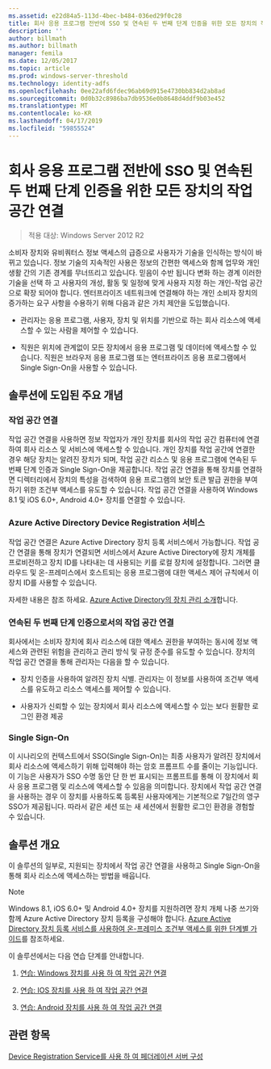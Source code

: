 ```yaml
---
ms.assetid: e22d84a5-113d-4bec-b484-036ed29f0c28
title: 회사 응용 프로그램 전반에 SSO 및 연속된 두 번째 단계 인증을 위한 모든 장치의 작업 공간 연결
description: ''
author: billmath
ms.author: billmath
manager: femila
ms.date: 12/05/2017
ms.topic: article
ms.prod: windows-server-threshold
ms.technology: identity-adfs
ms.openlocfilehash: 0ee22afd6fdec96ab69d915e4730bb834d2ab8ad
ms.sourcegitcommit: 0d0b32c8986ba7db9536e0b8648d4ddf9b03e452
ms.translationtype: MT
ms.contentlocale: ko-KR
ms.lasthandoff: 04/17/2019
ms.locfileid: "59855524"
---
```

# <a name="join-to-workplace-from-any-device-for-sso-and-seamless-second-factor-authentication-across-company-applications"></a>회사 응용 프로그램 전반에 SSO 및 연속된 두 번째 단계 인증을 위한 모든 장치의 작업 공간 연결

>적용 대상: Windows Server 2012 R2

소비자 장치와 유비쿼터스 정보 액세스의 급증으로 사용자가 기술을 인식하는 방식이 바뀌고 있습니다. 정보 기술의 지속적인 사용은 정보의 간편한 액세스와 함께 업무와 개인 생활 간의 기존 경계를 무너뜨리고 있습니다. 믿음이 수반 됩니다 변화 하는 경계 이러한 기술을 선택 하 고 사용자의 개성, 활동 및 일정에 맞게 사용자 지정 하는 개인-작업 공간으로 확장 되어야 합니다. 엔터프라이즈 네트워크에 연결해야 하는 개인 소비자 장치의 증가하는 요구 사항을 수용하기 위해 다음과 같은 가치 제안을 도입했습니다.

-   관리자는 응용 프로그램, 사용자, 장치 및 위치를 기반으로 하는 회사 리소스에 액세스할 수 있는 사람을 제어할 수 있습니다.

-   직원은 위치에 관계없이 모든 장치에서 응용 프로그램 및 데이터에 액세스할 수 있습니다. 직원은 브라우저 응용 프로그램 또는 엔터프라이즈 응용 프로그램에서 Single Sign-On을 사용할 수 있습니다.

## <a name="key-concepts-introduced-in-the-solution"></a>솔루션에 도입된 주요 개념

### <a name="workplace-join"></a>작업 공간 연결
작업 공간 연결을 사용하면 정보 작업자가 개인 장치를 회사의 작업 공간 컴퓨터에 연결하여 회사 리소스 및 서비스에 액세스할 수 있습니다. 개인 장치를 작업 공간에 연결한 경우 해당 장치는 알려진 장치가 되며, 작업 공간 리소스 및 응용 프로그램에 연속된 두 번째 단계 인증과 Single Sign-On을 제공합니다. 작업 공간 연결을 통해 장치를 연결하면 디렉터리에서 장치의 특성을 검색하여 응용 프로그램의 보안 토큰 발급 권한을 부여하기 위한 조건부 액세스를 유도할 수 있습니다. 작업 공간 연결을 사용하여 Windows 8.1 및 iOS 6.0+, Android 4.0+ 장치를 연결할 수 있습니다.

### <a name="BKMK_DRS"></a>Azure Active Directory Device Registration 서비스
작업 공간 연결은 Azure Active Directory 장치 등록 서비스에서 가능합니다. 작업 공간 연결을 통해 장치가 연결되면 서비스에서 Azure Active Directory에 장치 개체를 프로비전하고 장치 ID를 나타내는 데 사용되는 키를 로컬 장치에 설정합니다. 그러면 클라우드 및 온-프레미스에서 호스트되는 응용 프로그램에 대한 액세스 제어 규칙에서 이 장치 ID를 사용할 수 있습니다.

자세한 내용은 참조 하세요. [Azure Active Directory의 장치 관리 소개](https://docs.microsoft.com/azure/active-directory/device-management-introduction)합니다.

### <a name="workplace-join-as-a-seamless-second-factor-authentication"></a>연속된 두 번째 단계 인증으로서의 작업 공간 연결
회사에서는 소비자 장치에 회사 리소스에 대한 액세스 권한을 부여하는 동시에 정보 액세스와 관련된 위험을 관리하고 관리 방식 및 규정 준수를 유도할 수 있습니다. 장치의 작업 공간 연결을 통해 관리자는 다음을 할 수 있습니다.

-   장치 인증을 사용하여 알려진 장치 식별. 관리자는 이 정보를 사용하여 조건부 액세스를 유도하고 리소스 액세스를 제어할 수 있습니다.

-   사용자가 신뢰할 수 있는 장치에서 회사 리소스에 액세스할 수 있는 보다 원활한 로그인 환경 제공

### <a name="single-sign-on"></a>Single Sign-On
이 시나리오의 컨텍스트에서 SSO(Single Sign-On)는 최종 사용자가 알려진 장치에서 회사 리소스에 액세스하기 위해 입력해야 하는 암호 프롬프트 수를 줄이는 기능입니다. 이 기능은 사용자가 SSO 수명 동안 단 한 번 표시되는 프롬프트를 통해 이 장치에서 회사 응용 프로그램 및 리소스에 액세스할 수 있음을 의미합니다. 장치에서 작업 공간 연결을 사용하는 경우 이 장치를 사용하도록 등록된 사용자에게는 기본적으로 7일간의 영구 SSO가 제공됩니다. 따라서 같은 세션 또는 새 세션에서 원활한 로그인 환경을 경험할 수 있습니다.

## <a name="solution-overview"></a>솔루션 개요
이 솔루션의 일부로, 지원되는 장치에서 작업 공간 연결을 사용하고 Single Sign-On을 통해 회사 리소스에 액세스하는 방법을 배웁니다.

> [!NOTE]
> Windows 8.1, iOS 6.0+ 및 Android 4.0+ 장치를 지원하려면 장치 개체 나중 쓰기와 함께 Azure Active Directory 장치 등록을 구성해야 합니다. [Azure Active Directory 장치 등록 서비스를 사용하여 온-프레미스 조건부 액세스를 위한 단계별 가이드](https://msdn.microsoft.com/library/azure/dn788908.aspx)를 참조하세요.

이 솔루션에서는 다음 연습 단계를 안내합니다.

1.  [연습: Windows 장치를 사용 하 여 작업 공간 연결](../../ad-fs/operations/Walkthrough--Workplace-Join-with-a-Windows-Device.md)

2.  [연습: IOS 장치를 사용 하 여 작업 공간 연결](../../ad-fs/operations/Walkthrough--Workplace-Join-with-an-iOS-Device.md)

3.  [연습: Android 장치를 사용 하 여 작업 공간 연결](../../ad-fs/operations/walkthrough--workplace-join-to-an-android-device.md)

## <a name="see-also"></a>관련 항목
[Device Registration Service를 사용 하 여 페더레이션 서버 구성](../deployment/configure-a-federation-server-with-device-registration-service.md)



